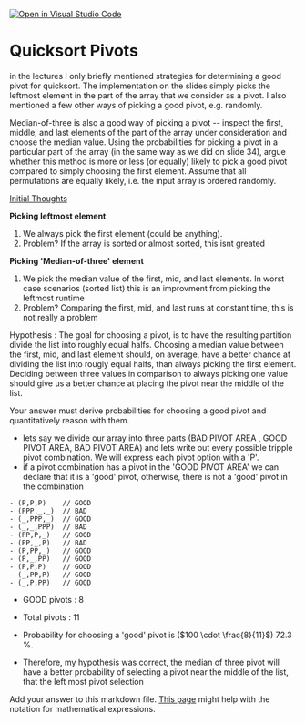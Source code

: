 [![Open in Visual Studio Code](https://classroom.github.com/assets/open-in-vscode-718a45dd9cf7e7f842a935f5ebbe5719a5e09af4491e668f4dbf3b35d5cca122.svg)](https://classroom.github.com/online_ide?assignment_repo_id=12093761&assignment_repo_type=AssignmentRepo)
# Quicksort Pivots

in the lectures I only briefly mentioned strategies for determining a good pivot
for quicksort. The implementation on the slides simply picks the leftmost
element in the part of the array that we consider as a pivot. I also mentioned a
few other ways of picking a good pivot, e.g. randomly.

Median-of-three is also a good way of picking a pivot -- inspect the first,
middle, and last elements of the part of the array under consideration and
choose the median value. Using the probabilities for picking a pivot in a
particular part of the array (in the same way as we did on slide 34), argue
whether this method is more or less (or equally) likely to pick a good pivot
compared to simply choosing the first element. Assume that all permutations are
equally likely, i.e. the input array is ordered randomly.

<ins>Initial Thoughts</ins>

**Picking leftmost element**
  1. We always pick the first element (could be anything). 
  2. Problem? If the array is sorted or almost sorted, this isnt greated
     
**Picking 'Median-of-three' element**
  1. We pick the median value of the first, mid, and last elements. In worst case scenarios (sorted list) this is an improvment from picking the leftmost runtime
  2. Problem? Comparing the first, mid, and last runs at constant time, this is not really a problem

Hypothesis : The goal for choosing a pivot, is to have the resulting partition divide the list into roughly equal halfs. Choosing a median value between the first, mid, and last element should, on average, have a better chance at dividing the list into rougly equal halfs, than always picking the first element. Deciding between three values in comparison to always picking one value should give us a better chance at placing the pivot near the middle of the list. 

Your answer must derive probabilities for choosing a good pivot and
quantitatively reason with them.

- lets say we divide our array into three parts (BAD PIVOT AREA , GOOD PIVOT AREA, BAD PIVOT AREA) and lets write out every possible tripple pivot combination. We will express each pivot option with a 'P'.
- if a pivot combination has a pivot in the 'GOOD PIVOT AREA' we can declare that it is a 'good' pivot, otherwise, there is not a 'good' pivot in the combination
```
- (P,P,P)    // GOOD 
- (PPP,_,_)  // BAD
- (_,PPP,_)  // GOOD 
- (_,_,PPP)  // BAD
- (PP,P,_)   // GOOD
- (PP,_,P)   // BAD
- (P,PP,_)   // GOOD
- (P,_,PP)   // GOOD
- (P,P,P)    // GOOD
- (_,PP,P)   // GOOD
- (_,P,PP)   // GOOD
```
- GOOD pivots : 8
- Total  pivots : 11

- Probability for choosing a 'good' pivot is ($100 \cdot \frac{8}{11}$) $72.3$ %.
- Therefore, my hypothesis was correct, the median of three pivot will have a better probability of selecting a pivot near the middle of the list, that the left most pivot selection
 

Add your answer to this markdown file. [This
page](https://docs.github.com/en/get-started/writing-on-github/working-with-advanced-formatting/writing-mathematical-expressions)
might help with the notation for mathematical expressions.
